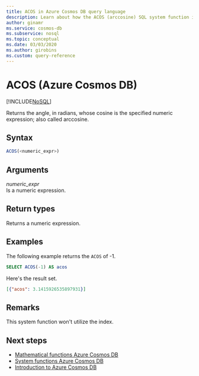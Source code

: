 ```yaml
---
title: ACOS in Azure Cosmos DB query language
description: Learn about how the ACOS (arccosine) SQL system function in Azure Cosmos DB returns the angle, in radians, whose cosine is the specified numeric expression
author: ginamr
ms.service: cosmos-db
ms.subservice: nosql
ms.topic: conceptual
ms.date: 03/03/2020
ms.author: girobins
ms.custom: query-reference
---
```

# ACOS (Azure Cosmos DB)
[!INCLUDE[NoSQL](../../includes/appliesto-nosql.md)]

 Returns the angle, in radians, whose cosine is the specified numeric expression; also called arccosine.  
  
## Syntax
  
```sql
ACOS(<numeric_expr>)  
```  
  
## Arguments
  
*numeric_expr*  
   Is a numeric expression.  
  
## Return types
  
  Returns a numeric expression.  
  
## Examples
  
  The following example returns the `ACOS` of -1.  
  
```sql
SELECT ACOS(-1) AS acos 
```  
  
 Here's the result set.  
  
```json
[{"acos": 3.1415926535897931}]  
```  

## Remarks

This system function won't utilize the index.

## Next steps

- [Mathematical functions Azure Cosmos DB](mathematical-functions.md)
- [System functions Azure Cosmos DB](system-functions.md)
- [Introduction to Azure Cosmos DB](../../introduction.md)
